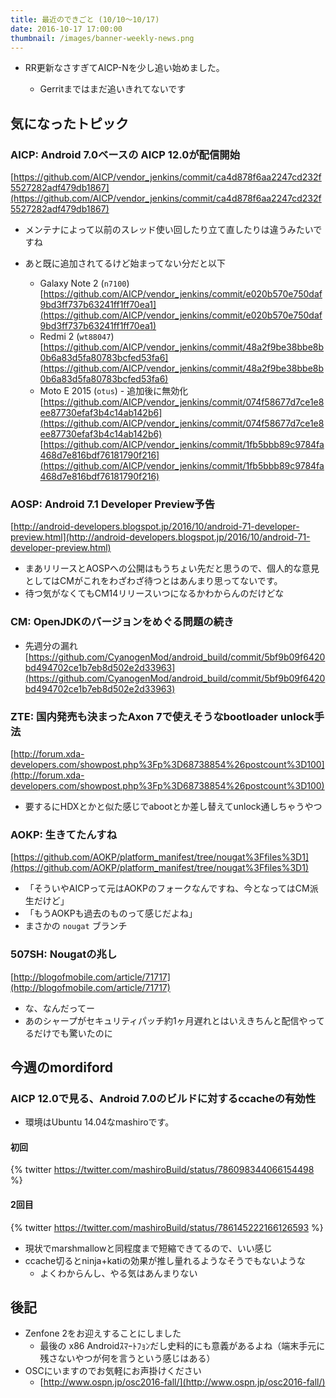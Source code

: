 ```yaml
---
title: 最近のできごと (10/10〜10/17)
date: 2016-10-17 17:00:00
thumbnail: /images/banner-weekly-news.png
---
```


- RR更新なさすぎてAICP-Nを少し追い始めました。

    - Gerritまではまだ追いきれてないです

<!--more-->

## 気になったトピック

### AICP: Android 7.0ベースの AICP 12.0が配信開始

[https://github.com/AICP/vendor_jenkins/commit/ca4d878f6aa2247cd232f5527282adf479db1867](https://github.com/AICP/vendor_jenkins/commit/ca4d878f6aa2247cd232f5527282adf479db1867)

- メンテナによって以前のスレッド使い回したり立て直したりは違うみたいですね
- あと既に追加されてるけど始まってない分だと以下

    - Galaxy Note 2 (`n7100`)
[https://github.com/AICP/vendor_jenkins/commit/e020b570e750daf9bd3ff737b63241ff1ff70ea1](https://github.com/AICP/vendor_jenkins/commit/e020b570e750daf9bd3ff737b63241ff1ff70ea1)
    - Redmi 2 (`wt88047`)
[https://github.com/AICP/vendor_jenkins/commit/48a2f9be38bbe8b0b6a83d5fa80783bcfed53fa6](https://github.com/AICP/vendor_jenkins/commit/48a2f9be38bbe8b0b6a83d5fa80783bcfed53fa6)
    - Moto E 2015 (`otus`) - 追加後に無効化
[https://github.com/AICP/vendor_jenkins/commit/074f58677d7ce1e8ee87730efaf3b4c14ab142b6](https://github.com/AICP/vendor_jenkins/commit/074f58677d7ce1e8ee87730efaf3b4c14ab142b6)
[https://github.com/AICP/vendor_jenkins/commit/1fb5bbb89c9784fa468d7e816bdf76181790f216](https://github.com/AICP/vendor_jenkins/commit/1fb5bbb89c9784fa468d7e816bdf76181790f216)

### AOSP: Android 7.1 Developer Preview予告

[http://android-developers.blogspot.jp/2016/10/android-71-developer-preview.html](http://android-developers.blogspot.jp/2016/10/android-71-developer-preview.html)

- まあリリースとAOSPへの公開はもうちょい先だと思うので、個人的な意見としてはCMがこれをわざわざ待つとはあんまり思ってないです。
- 待つ気がなくてもCM14リリースいつになるかわからんのだけどな

### CM: OpenJDKのバージョンをめぐる問題の続き

- 先週分の漏れ
[https://github.com/CyanogenMod/android_build/commit/5bf9b09f6420bd494702ce1b7eb8d502e2d33963](https://github.com/CyanogenMod/android_build/commit/5bf9b09f6420bd494702ce1b7eb8d502e2d33963)

### ZTE: 国内発売も決まったAxon 7で使えそうなbootloader unlock手法

[http://forum.xda-developers.com/showpost.php%3Fp%3D68738854%26postcount%3D100](http://forum.xda-developers.com/showpost.php%3Fp%3D68738854%26postcount%3D100)

- 要するにHDXとかと似た感じでabootとか差し替えてunlock通しちゃうやつ

### AOKP: 生きてたんすね

[https://github.com/AOKP/platform_manifest/tree/nougat%3Ffiles%3D1](https://github.com/AOKP/platform_manifest/tree/nougat%3Ffiles%3D1)

- 「そういやAICPって元はAOKPのフォークなんですね、今となってはCM派生だけど」
- 「もうAOKPも過去のものって感じだよね」
- まさかの `nougat` ブランチ

### 507SH: Nougatの兆し

[http://blogofmobile.com/article/71717](http://blogofmobile.com/article/71717)

- な、なんだってー
- あのシャープがセキュリティパッチ約1ヶ月遅れとはいえきちんと配信やってるだけでも驚いたのに

## 今週のmordiford

### AICP 12.0で見る、Android 7.0のビルドに対するccacheの有効性

- 環境はUbuntu 14.04なmashiroです。

#### 初回

{% twitter https://twitter.com/mashiroBuild/status/786098344066154498 %}

#### 2回目

{% twitter https://twitter.com/mashiroBuild/status/786145222166126593 %}

- 現状でmarshmallowと同程度まで短縮できてるので、いい感じ
- ccache切るとninja+katiの効果が推し量れるようなそうでもないような
    - よくわからんし、やる気はあんまりない

## 後記

- Zenfone 2をお迎えすることにしました
    - 最後の x86 Androidｽﾏｰﾄﾌｮﾝだし史料的にも意義があるよね（端末手元に残さないやつが何を言うという感じはある）
- OSCにいますのでお気軽にお声掛けください
    - [http://www.ospn.jp/osc2016-fall/](http://www.ospn.jp/osc2016-fall/)
